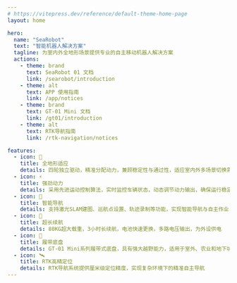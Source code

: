 ```yaml
---
# https://vitepress.dev/reference/default-theme-home-page
layout: home

hero:
  name: "SeaRobot"
  text: "智能机器人解决方案"
  tagline: 为室内外全地形场景提供专业的自主移动机器人解决方案
  actions:
    - theme: brand
      text: SeaRobot 01 文档
      link: /searobot/introduction
    - theme: alt
      text: APP 使用指南
      link: /app/notices
    - theme: brand
      text: GT-01 Mini 文档
      link: /gt01/introduction
    - theme: alt
      text: RTK导航指南
      link: /rtk-navigation/notices

features:
  - icon: 🚀
    title: 全地形适应
    details: 四轮独立驱动，精准分配动力，兼顾稳定性与通过性，适应室内外多场景切换需求
  - icon: ⚡️
    title: 强劲动力
    details: 采用先进运动控制算法，实时监控车辆状态，动态调节动力输出，确保运行稳定性
  - icon: 🧠
    title: 智能导航
    details: 支持激光SLAM建图、巡航点设置、轨迹录制等功能，实现智能导航与自主作业
  - icon: 🔋
    title: 超长续航
    details: 80KG超大载重，3小时长续航，电池快速更换，多路电压输出，为外设供电
  - icon: 🚜
    title: 履带底盘
    details: GT-01 Mini系列履带式底盘，具有强大越野能力，适用于室外、农业和地下坑道等场景
  - icon: 🛰️
    title: RTK高精定位
    details: RTK导航系统提供厘米级定位精度，实现复杂环境下的精准自主导航
---
```


